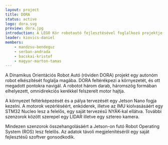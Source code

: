 ```yaml
---
layout: project
title: DORA
status: active
logo: dora.svg
preview: dora.jpg
introduction: A LEGO Kör robotautó fejlesztésével foglalkozó projektje.
leader: kiovics-daniel
members:
    - mandzsu-bendeguz
    - serban-andrada
    - bacskai-kristof
    - magyar-marton-tamas
---
```


A Dinamikus Orientációs Robot Autó (röviden DORA) projekt egy autonóm robot elkészítését foglalja magába. DORA feltérékpezi a környezetét, és ott megadott pontokra navigál. A robotot három darab, háromszög formában elhelyezett, omnidirekciós kerékkel felszerelt motor hajtja.

A környezet feltérképezését és a pálya tervezését egy Jetson Nano fogja kezelni. A motorok vezérléséért, enkóderek, illetve az IMU kiolvasásáért egy STM32 Nucleo lesz a felelős, egy saját tervezésű NYÁK-kal ellátva. További szenzorok között szerepel egy LIDAR illetve egy sztereo kamera.

Mindezen szenzorok összehangolásáért a Jetson-on futó Robot Operating System (ROS) lesz felelős. Az adatok távoli megjelenítéséről egy saját fejlesztésű szoftver gonsodkodik.
